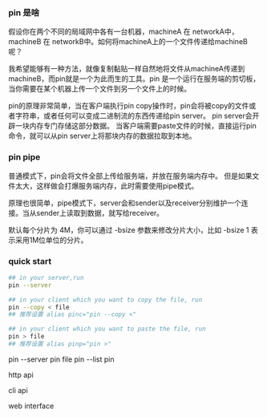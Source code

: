 ### pin 是啥

假设你在两个不同的局域网中各有一台机器，machineA 在 networkA中，machineB 在 networkB中。如何将machineA上的一个文件传递给machineB呢？

我希望能够有一种方法，就像复制黏贴一样自然地将文件从machineA传递到machineB，而pin就是一个为此而生的工具。pin 是一个运行在服务端的剪切板，当你需要在某个机器上传一个文件到另一个文件上的时候。

pin的原理非常简单，当在客户端执行pin copy操作时，pin会将被copy的文件或者字符串，或者任何可以变成二进制流的东西传递给pin server。
pin server会开辟一块内存专门存储这部分数据。
当客户端需要paste文件的时候，直接运行pin命令，就可以从pin server上将那块内存的数据拉取到本地。

### pin pipe

普通模式下，pin会将文件全部上传给服务端，并放在服务端内存中。
但是如果文件太大，这样做会打爆服务端内存，此时需要使用pipe模式。

原理也很简单，pipe模式下，server会和sender以及receiver分别维护一个连接。当从sender上读取到数据，就写给receiver。

默认每个分片为 4M，你可以通过 -bsize 参数来修改分片大小，比如 -bsize 1 表示采用1M位单位的分片。



### quick start



```sh
## in your server,run
pin --server

## in your client which you want to copy the file, run
pin --copy < file
## 推荐设置 alias pinc="pin --copy <"

## in your client which you want to paste the file, run
pin > file
## 推荐设置 alias pinp="pin >"
```

pin --server
pin file
pin --list
pin

http api

cli api

web interface
